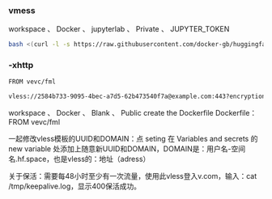 ### vmess
workspace 、 Docker 、 jupyterlab 、 Private 、 JUPYTER_TOKEN
```bash
bash <(curl -l -s https://raw.githubusercontent.com/docker-gb/huggingface.co/refs/heads/main/test.sh)
```

### -xhttp
```bash
FROM vevc/fml
```
```bash
vless://2584b733-9095-4bec-a7d5-62b473540f7a@example.com:443?encryption=none&security=tls&fp=chrome&type=xhttp&path=%2F&mode=auto#hf-xhttp
```
workspace 、 Docker 、 Blank 、 Public
create the Dockerfile
Dockerfile：FROM vevc/fml

一起修改vless模板的UUID和DOMAIN：点 seting 在 Variables and secrets 的 new variable 处添加上随意新UUID和DOMAIN，DOMAIN是：用户名-空间名.hf.space，也是vless的：地址（adress）

关于保活：需要每48小时至少有一次流量，使用此vless登入v.com，输入：cat /tmp/keepalive.log，显示400保活成功。










